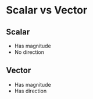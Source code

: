 # Scalar vs Vector

## Scalar

-   Has magnitude
-   No direction

## Vector

-   Has magnitude
-   Has direction
